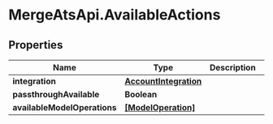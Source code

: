 # MergeAtsApi.AvailableActions

## Properties

Name | Type | Description | Notes
------------ | ------------- | ------------- | -------------
**integration** | [**AccountIntegration**](AccountIntegration.md) |  | 
**passthroughAvailable** | **Boolean** |  | 
**availableModelOperations** | [**[ModelOperation]**](ModelOperation.md) |  | [optional] 


